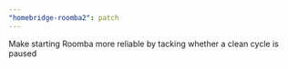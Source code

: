 ```yaml
---
"homebridge-roomba2": patch
---
```


Make starting Roomba more reliable by tacking whether a clean cycle is paused
